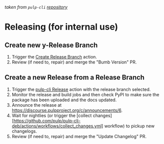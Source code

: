 _taken from `pulp-cli` [repository](https://github.com/pulp/pulp-cli/blob/main/releasing.md)_

# Releasing (for internal use)

## Create new y-Release Branch

1. Trigger the [Create Release Branch](https://github.com/pulp/pulp-cli-deb/actions/workflows/release_branch.yml) action.
1. Review (if need to, repair) and merge the "Bumb Version" PR.

## Create a new Release from a Release Branch

1. Trigger the [pulp-cli Release](https://github.com/pulp/pulp-cli-deb/actions/workflows/release.yml) action with the release branch selected.
1. Monitor the release and build jobs and then check PyPI to make sure the package has been uploaded and the docs updated.
1. Announce the release at https://discourse.pulpproject.org/c/announcements/6.
1. Wait for nightlies (or trigger the [collect changes][https://github.com/pulp/pulp-cli-deb/actions/workflows/collect_changes.yml] workflow) to pickup new changelogs.
1. Review (if need to, repair) and merge the "Update Changelog" PR.
